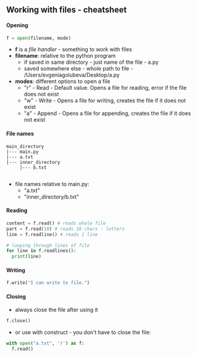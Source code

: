 ## Working with files - cheatsheet

#### Opening
``` python
f = open(filename, mode)
```
- **f** is a *file handler* - something to work with files
- **filename**: relative to the python program
  - if saved in same directory - just name of the file - a.py
  - saved somewhere else - whole path to file - /Users/evgeniagolubeva/Desktop/a.py
- **modes**: different options to open a file
  - "r" - Read - Default value. Opens a file for reading, error if the file does not exist
  - "w" - Write - Opens a file for writing, creates the file if it does not exist
  - "a" - Append - Opens a file for appending, creates the file if it does not exist
  
#### File names
```
main_directory
|--- main.py
|--- a.txt
|--- inner_directory
     |--- b.txt
    
```
- file names relative to main.py:
  - "a.txt"
  - "inner_directory/b.txt"

#### Reading
``` python
content = f.read() # reads whole file
part = f.read(10) # reads 10 chars - letters
line = f.readline() # reads 1 line

# looping through lines of file
for line in f.readlines():
  print(line)
```

#### Writing
``` python
f.write("I can write to file.")
```

#### Closing
- always close the file after using it
``` python
f.close()
```
- or use with construct - you don't have to close the file:
``` python
with open("a.txt", 'r') as f:
  f.read()
```

